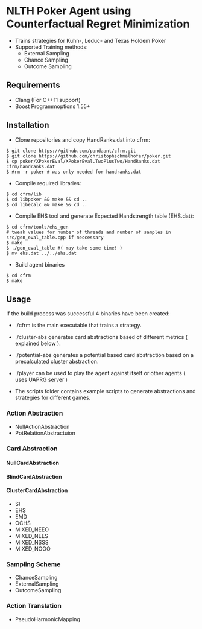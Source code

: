 # NLTH Poker Agent using Counterfactual Regret Minimization

* Trains strategies for Kuhn-, Leduc- and Texas Holdem Poker
* Supported Training methods:
  * External Sampling
  * Chance Sampling
  * Outcome Sampling

## Requirements
* Clang (For C++11 support)
* Boost Programmoptions 1.55+

## Installation
* Clone repositories and copy HandRanks.dat into cfrm:
```
$ git clone https://github.com/pandaant/cfrm.git
$ git clone https://github.com/christophschmalhofer/poker.git
$ cp poker/XPokerEval/XPokerEval.TwoPlusTwo/HandRanks.dat cfrm/handranks.dat
$ #rm -r poker # was only needed for handranks.dat
```
* Compile required libraries:
```shell
$ cd cfrm/lib
$ cd libpoker && make && cd ..
$ cd libecalc && make && cd ..
```
* Compile EHS tool and generate Expected Handstrength table (EHS.dat):
```shell
$ cd cfrm/tools/ehs_gen
# tweak values for number of threads and number of samples in src/gen_eval_table.cpp if neccessary
$ make
$ ./gen_eval_table #( may take some time! )
$ mv ehs.dat ../../ehs.dat
```
* Build agent binaries
```shell
$ cd cfrm 
$ make
```

## Usage
If the build process was successful 4 binaries have been created:

* ./cfrm is the main executable that trains a strategy.
* ./cluster-abs generates card abstractions based of different metrics ( explained below ).
* ./potential-abs generates a potential based card abstraction based on a precalculated cluster abstraction.
* ./player can be used to play the agent against itself or other agents ( uses UAPRG server )

* The scripts folder contains example scripts to generate abstractions and strategies for different games.

### Action Abstraction

* NullActionAbstraction 
* PotRelationAbstractuion

### Card Abstraction

#### NullCardAbstraction
#### BlindCardAbstraction
#### ClusterCardAbstraction
* SI
* EHS
* EMD
* OCHS
* MIXED_NEEO
* MIXED_NEES
* MIXED_NSSS
* MIXED_NOOO

### Sampling Scheme

* ChanceSampling
* ExternalSampling
* OutcomeSampling

### Action Translation 

* PseudoHarmonicMapping
